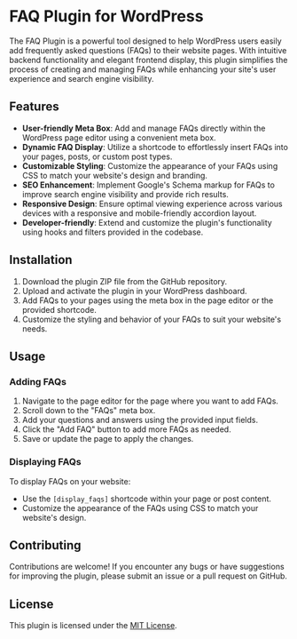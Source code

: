 # FAQ Plugin for WordPress

The FAQ Plugin is a powerful tool designed to help WordPress users easily add frequently asked questions (FAQs) to their website pages. With intuitive backend functionality and elegant frontend display, this plugin simplifies the process of creating and managing FAQs while enhancing your site's user experience and search engine visibility.

## Features

- **User-friendly Meta Box**: Add and manage FAQs directly within the WordPress page editor using a convenient meta box.
- **Dynamic FAQ Display**: Utilize a shortcode to effortlessly insert FAQs into your pages, posts, or custom post types.
- **Customizable Styling**: Customize the appearance of your FAQs using CSS to match your website's design and branding.
- **SEO Enhancement**: Implement Google's Schema markup for FAQs to improve search engine visibility and provide rich results.
- **Responsive Design**: Ensure optimal viewing experience across various devices with a responsive and mobile-friendly accordion layout.
- **Developer-friendly**: Extend and customize the plugin's functionality using hooks and filters provided in the codebase.

## Installation

1. Download the plugin ZIP file from the GitHub repository.
2. Upload and activate the plugin in your WordPress dashboard.
3. Add FAQs to your pages using the meta box in the page editor or the provided shortcode.
4. Customize the styling and behavior of your FAQs to suit your website's needs.

## Usage

### Adding FAQs

1. Navigate to the page editor for the page where you want to add FAQs.
2. Scroll down to the "FAQs" meta box.
3. Add your questions and answers using the provided input fields.
4. Click the "Add FAQ" button to add more FAQs as needed.
5. Save or update the page to apply the changes.

### Displaying FAQs

To display FAQs on your website:

- Use the `[display_faqs]` shortcode within your page or post content.
- Customize the appearance of the FAQs using CSS to match your website's design.

## Contributing

Contributions are welcome! If you encounter any bugs or have suggestions for improving the plugin, please submit an issue or a pull request on GitHub.

## License

This plugin is licensed under the [MIT License](LICENSE.md).
